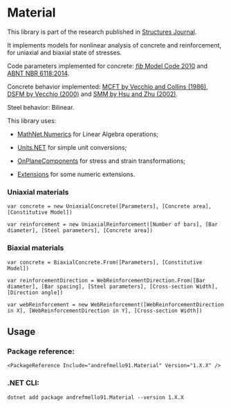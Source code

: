 # Material
This library is part of the research published in [Structures Journal](https://authors.elsevier.com/a/1e1Wj8MoIGt99M).

It implements models for nonlinear analysis of concrete and reinforcement, for uniaxial and biaxial state of stresses.

Code parameters implemented for concrete: [*fib* Model Code 2010](https://www.fib-international.org/publications/fib-bulletins/model-code-2010-final-draft,-volume-1-detail.html) and [ABNT NBR 6118:2014](https://www.abntcatalogo.com.br/norma.aspx?ID=317027).

Concrete behavior implemented: [MCFT by Vecchio and Collins (1986)](https://doi.org/10.14359/12115), [DSFM by Vecchio (2000)](https://doi.org/10.1061/(ASCE)0733-9445(2000)126:9(1070)) and [SMM by Hsu and Zhu (2002)](https://doi.org/10.14359/12115).

Steel behavior: Bilinear.

This library uses:

- [MathNet.Numerics](https://github.com/mathnet/mathnet-numerics) for Linear Algebra operations;

- [Units.NET](https://github.com/angularsen/UnitsNet) for simple unit conversions;

- [OnPlaneComponents](https://github.com/andrefmello91/On-Plane-Components) for stress and strain transformations;

- [Extensions](https://github.com/andrefmello91/Extensions) for some numeric extensions.

### Uniaxial materials

`var concrete = new UniaxialConcrete([Parameters], [Concrete area], [Constitutive Model])`

`var reinforcement = new UniaxialReinforcement([Number of bars], [Bar diameter], [Steel parameters], [Concrete area])`

### Biaxial materials

`var concrete = BiaxialConcrete.From([Parameters], [Constitutive Model])`

`var reinforcementDirection = WebReinforcementDirection.From([Bar diameter], [Bar spacing], [Steel parameters], [Cross-section Width], [Direction angle])`

`var webReinforcement = new WebReinforcement([WebReinforcementDirection in X], [WebReinforcementDirection in Y], [Cross-section Width])`

## Usage

### Package reference:

`<PackageReference Include="andrefmello91.Material" Version="1.X.X" />`

### .NET CLI:

`dotnet add package andrefmello91.Material --version 1.X.X`
